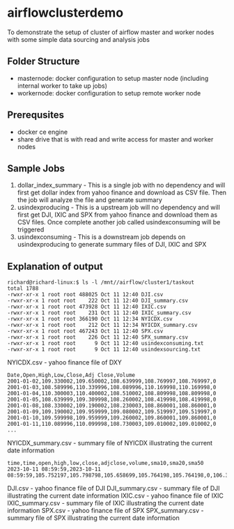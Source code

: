 # airflowclusterdemo
To demonstrate the setup of cluster of airflow master and worker nodes with some simple data sourcing and analysis jobs

Folder Structure
---------
- masternode: docker configuration to setup master node (including internal worker to take up jobs)
- workernode: docker configuration to setup remote worker node

Prerequsites
------------
- docker ce engine
- share drive that is with read and write access for master and worker nodes

Sample Jobs
-----------
1. dollar_index_summary - This is a single job with no dependency and will first get dollar index from yahoo finance and download as CSV file. Then the job will analyze the file and generate summary 
2. usindexproducing - This is a upstream job will no dependency and will first get DJI, IXIC and SPX from yahoo finance and download them as CSV files. Once complete another job called usindexconsuming will be triggered 
3. usindexconsuming - This is a downstream job depends on usindexproducing to generate summary files of DJI, IXIC and SPX

Explanation of output
------------
```
richard@richard-linux:$ ls -l /mnt//airflow/cluster1/taskout
total 1788
-rwxr-xr-x 1 root root 488025 Oct 11 12:40 DJI.csv
-rwxr-xr-x 1 root root    222 Oct 11 12:40 DJI_summary.csv
-rwxr-xr-x 1 root root 473928 Oct 11 12:40 IXIC.csv
-rwxr-xr-x 1 root root    231 Oct 11 12:40 IXIC_summary.csv
-rwxr-xr-x 1 root root 366190 Oct 11 12:34 NYICDX.csv
-rwxr-xr-x 1 root root    212 Oct 11 12:34 NYICDX_summary.csv
-rwxr-xr-x 1 root root 467243 Oct 11 12:40 SPX.csv
-rwxr-xr-x 1 root root    226 Oct 11 12:40 SPX_summary.csv
-rwxr-xr-x 1 root root      9 Oct 11 12:40 usindexconsuming.txt
-rwxr-xr-x 1 root root      9 Oct 11 12:40 usindexsourcing.txt
```

NYICDX.csv - yahoo finance file of DXY 
```
Date,Open,High,Low,Close,Adj Close,Volume
2001-01-02,109.330002,109.650002,108.639999,108.769997,108.769997,0
2001-01-03,108.589996,110.339996,108.089996,110.169998,110.169998,0
2001-01-04,110.300003,110.400002,108.510002,108.809998,108.809998,0
2001-01-05,108.639999,109.309998,108.260002,108.419998,108.419998,0
2001-01-08,108.330002,109.190002,108.230003,108.860001,108.860001,0
2001-01-09,109.190002,109.959999,109.080002,109.519997,109.519997,0
2001-01-10,109.599998,109.959999,109.260002,109.860001,109.860001,0
2001-01-11,110.089996,110.099998,108.730003,109.010002,109.010002,0
...
```
NYICDX_summary.csv - summary file of NYICDX illustrating the current date information 
```
time,time,open,high,low,close,adjclose,volume,sma10,sma20,sma50
2023-10-11 08:59:59,2023-10-11 08:59:59,105.752197,105.798798,105.658699,105.764198,105.764198,0,106.31342090000001,105.96321074999999,104.52588402
```
DJI.csv - yahoo finance file of DJI 
DJI_summary.csv - summary file of DJI illustrating the current date information 
IXIC.csv - yahoo finance file of IXIC 
IXIC_summary.csv - summary file of IXIC illustrating the current date information 
SPX.csv - yahoo finance file of SPX 
SPX_summary.csv - summary file of SPX illustrating the current date information 

